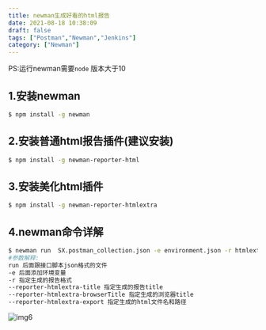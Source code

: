 ```yaml
---
title: newman生成好看的html报告
date: 2021-08-18 10:38:09
draft: false
tags: ["Postman","Newman","Jenkins"]
category: ["Newman"]
---
```

PS:运行newman需要```node``` 版本大于10

## 1.安装newman
```bash
$ npm install -g newman
```

## 2.安装普通html报告插件(建议安装)
```bash
$ npm install -g newman-reporter-html
```

## 3.安装美化html插件
```bash
$ npm install -g newman-reporter-htmlextra
```

## 4.newman命令详解
```bash
$ newman run  SX.postman_collection.json -e environment.json -r htmlextra,cli --reporter-htmlextra-title "实训平台接口 测试报告" --reporter-htmlextra-browserTitle "实训平台接口报告" --reporter-htmlextra-export Bapi.html
#参数解释:
run 后面跟接口脚本json格式的文件
-e 后面添加环境变量
-r 指定生成的报告格式
--reporter-htmlextra-title 指定生成的报告title
--reporter-htmlextra-browserTitle 指定生成的浏览器title
--reporter-htmlextra-export 指定生成的html文件名和路径
```

![img6](/img/img6.png)
